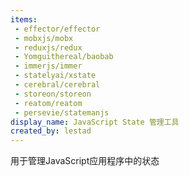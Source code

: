 ```yaml
---
items:
 - effector/effector
 - mobxjs/mobx
 - reduxjs/redux
 - Yomguithereal/baobab
 - immerjs/immer
 - statelyai/xstate
 - cerebral/cerebral
 - storeon/storeon
 - reatom/reatom
 - persevie/statemanjs
display_name: JavaScript State 管理工具
created_by: lestad
---
```

用于管理JavaScript应用程序中的状态
